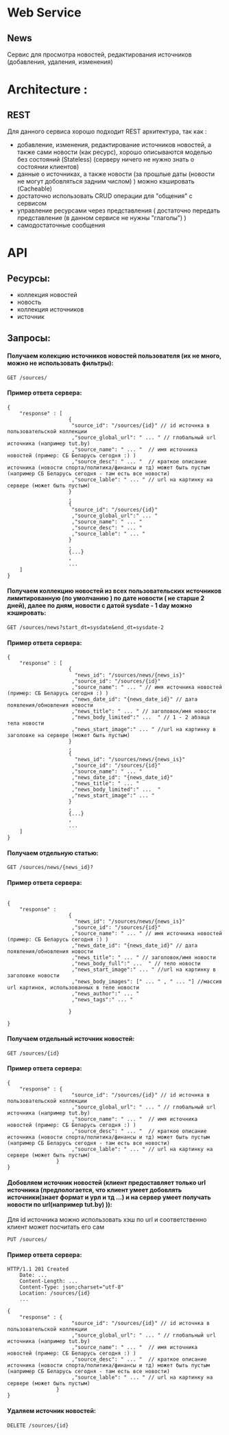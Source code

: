 # Web Service

## News

Сервис для просмотра новостей, редактирования источников (добавления, удаления, изменения) 


# Architecture :

## REST

Для данного сервиса хорошо подходит REST архитектура, так как : 
 - добавление, изменения, редактирование источников новостей, а также сами новости (как ресурс), хорошо описываются моделью без состояний (Stateless)
   (серверу ничего не нужно знать о состоянии клиентов)
 - данные о источниках, а также новости (за прошлые даты (новости не могут добовляться задним числом) ) можно кэшировать (Cacheable)
 - достаточно использовать CRUD операции для "общения" с сервисом
 - управление ресурсами через представления ( достаточно передать представление (в данном сервисе не нужны "глаголы") ) 
 - самодостаточные сообщения

# API

## Ресурсы:
 - коллекция новостей
 - новость
 - коллекция источников
 - источник

## Запросы:

#### Получаем колекцию источников новостей пользователя (их не много, можно не использовать фильтры):
```
GET /sources/
```
#### Пример ответа сервера:
```
{ 
	"response" : [
					{ 
					 "source_id": "/sources/{id}" // id источнка в пользовательской коллекции
					 ,"source_global_url": " ... " // глобальный url источника (например tut.by)
					 ,"source_name": " ... "  // имя источника новостей (пример: СБ Беларусь сегодня :) ) 
					 ,"source_desc": " ... "  // краткое описание источника (новости спорта/политика/финансы и тд) может быть пустым (например СБ Беларусь сегодня - там есть все новости)
					 ,"source_lable": " ... " // url на картинку на сервере (может быть пустым)
					}
					,
					{
					 "source_id": "/sources/{id}"
					 ,"source_global_url":" ... "
					 ,"source_name": " ... "
					 ,"source_desc": " ... "
					 ,"source_lable": " ... "
					}
					,
					{...}
					, 
					...
	]
}
```
 
#### Получаем коллекцию новостей из всех пользовательских источников лимитированную (по умолчанию ) по дате новости ( не старше 2 дней), далее по дням, новости с датой sysdate - 1 day можно кэшировать:
```
GET /sources/news?start_dt=sysdate&end_dt=sysdate-2
```
#### Пример ответа сервера:
```
{ 
	"response" : [
					{ 
					  "news_id": "/sources/news/{news_is}"
					 ,"source_id": "/sources/{id}"
					 ,"source_name": " ... " // имя источника новостей (пример: СБ Беларусь сегодня :) )
					 ,"news_date_id": "{news_date_id}" // дата появления/обновления новости
					 ,"news_title": " ... " // заголовок/имя новости
					 ,"news_body_limited":" ...  " // 1 - 2 абзаца тела новости
					 ,"news_start_image":" ... " //url на картинку в заголовке на сервере (может быть пустым)
					}
					,
					{
					  "news_id": "/sources/news/{news_is}"
					 ,"source_id": "/sources/{id}"
					 ,"source_name": " ... "
					 ,"news_date_id": "{news_date_id}"
					 ,"news_title": " ... " 
					 ,"news_body_limited":" ...  " 
					 ,"news_start_image":" ... " 
					}
					,
					{...}
					, 
					...
	]
}
```
#### Получаем отдельную статью:
```
GET /sources/news/{news_id}?
```
#### Пример ответа сервера:

```

{ 
	"response" : 
					{ 
					  "news_id": "/sources/news/{news_is}"
					 ,"source_id": "/sources/{id}"
					 ,"source_name": " ... " // имя источника новостей (пример: СБ Беларусь сегодня :) )
					 ,"news_date_id": "{news_date_id}" // дата появления/обновления новости
					 ,"news_title": " ... " // заголовок/имя новости
					 ,"news_body_full":" ...  " // тело новости
					 ,"news_start_image":" ... " //url на картинку в заголовке новости
					 ,"news_body_images": [" ... " , " ... "] //массив url картинок, использованных в теле новости
					 ,"news_author":" ... " 
					 ,"news_tags":" ... "
					 
					}
	
}

```
 
#### Получаем отдельный источник новостей:
```
GET /sources/{id}
```
#### Пример ответа сервера:
```
{ 
	"response" : { 
					 "source_id": "/sources/{id}" // id источнка в пользовательской коллекции
					 ,"source_global_url": " ... " // глобальный url источника (например tut.by)
					 ,"source_name": " ... "  // имя источника новостей (пример: СБ Беларусь сегодня :) ) 
					 ,"source_desc": " ... "  // краткое описание источника (новости спорта/политика/финансы и тд) может быть пустым (например СБ Беларусь сегодня - там есть все новости)
					 ,"source_lable": " ... " // url на картинку на сервере (может быть пустым)
				}
}
```
 
#### Добовляем источник новостей (клиент предоставляет только url источника (предпологается, что клиент умеет добовлять источники(знает формат и урл и тд ...) и на сервер умеет получать новости по url(например tut.by) )):
Для id источника можно использовать хэш по url и соответственно клиент может посчитать его сам
```
PUT /sources/
```
#### Пример ответа сервера: 
```
HTTP/1.1 201 Created
    Date: ...
    Content-Length: ...  
    Content-Type: json;charset="utf-8"
    Location: /sources/{id}
	... 

{ 
	"response" : { 
					 "source_id": "/sources/{id}" // id источнка в пользовательской коллекции
					 ,"source_global_url": " ... " // глобальный url источника (например tut.by)
					 ,"source_name": " ... "  // имя источника новостей (пример: СБ Беларусь сегодня :) ) 
					 ,"source_desc": " ... "  // краткое описание источника (новости спорта/политика/финансы и тд) может быть пустым (например СБ Беларусь сегодня - там есть все новости)
					 ,"source_lable": " ... " // url на картинку на сервере (может быть пустым)
				}
}
```

#### Удаляем источник новостей: 
```
DELETE /sources/{id}
```



